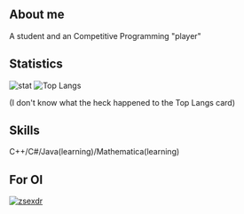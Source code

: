 ## About me

A student and an Competitive Programming "player"

## Statistics

![stat](https://githubreadme-chi.vercel.app/api?username=TLEer&show_icons=true&show_icons=true&count_private=true) ![Top Langs](https://githubreadme-chi.vercel.app/api/top-langs/?username=TLEer&hide=javascript,mathematica&layout=compact)

(I don't know what the heck happened to the Top Langs card)


## Skills

C++/C#/Java(learning)/Mathematica(learning)

## For OI

[![zsexdr](https://img.shields.io/endpoint?url=https%3A%2F%2Fatcoder-badges.vercel.app%2Fapi%2Fatcoder%2Fjson%2Fzsexdr)](https://atcoder.jp/users/zsexdr)
